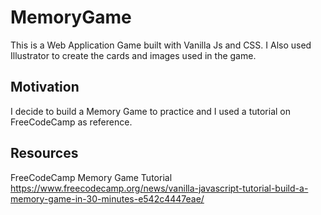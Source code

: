 # MemoryGame

This is a Web Application Game built with Vanilla Js and CSS. I Also used Illustrator to create the cards and images used in the game. 

## Motivation
I decide to build a Memory Game to practice and I used a tutorial on FreeCodeCamp as reference. 

## Resources

FreeCodeCamp Memory Game Tutorial
https://www.freecodecamp.org/news/vanilla-javascript-tutorial-build-a-memory-game-in-30-minutes-e542c4447eae/
